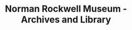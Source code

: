 ---
layout: repo
title: "Norman Rockwell Museum - Archives and Library"
id: 18173
permalink: repos/18173/
---